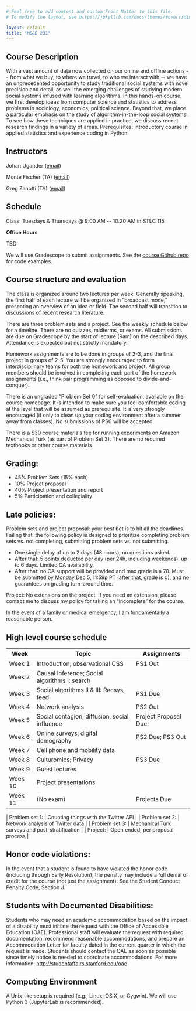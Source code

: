 ```yaml
---
# Feel free to add content and custom Front Matter to this file.
# To modify the layout, see https://jekyllrb.com/docs/themes/#overriding-theme-defaults

layout: default
title: "MS&E 231"
---
```


## Course Description

With a vast amount of data now collected on our online and offline actions -- from what we buy, to where we travel, to who we interact with -- we have an unprecedented opportunity to study traditional social systems with novel precision and detail, as well the emerging challenges of studying modern social systems infused with learning algorithms. In this hands-on course, we first develop ideas from computer science and statistics to address problems in sociology, economics, political science. Beyond that, we place a particular emphasis on the study of algorithm-in-the-loop social systems. To see how these techniques are applied in practice, we discuss recent research findings in a variety of areas. Prerequisites: introductory course in applied statistics and experience coding in Python.

## Instructors
Johan Ugander ([email](mailto:jugander@stanford.edu))

Monte Fischer (TA) ([email](mailto:m0nte@stanford.edu))

Greg Zanotti (TA) ([email](mailto:gzanotti@stanford.edu))

## Schedule
Class: Tuesdays & Thursdays @ 9:00 AM -- 10:20 AM in STLC 115

**Office Hours**

TBD

We will use Gradescope to submit assignments. See the [course Github repo](https://www.github.com/mse231/mse231_f22) for code examples.

## Course structure and evaluation
The class is organized around two lectures per week. Generally speaking, the first half of each lecture will be organized in “broadcast mode,” presenting an overview of an idea or field. The second half will transition to discussions of recent research literature.

There are three problem sets and a project. See the weekly schedule below for a timeline. There are no quizzes, midterms, or exams. All submissions are due on Gradescope by the start of lecture (9am) on the described days. Attendance is expected but not strictly mandatory.

Homework assignments are to be done in groups of 2-3, and the final project in groups of 2-5. You are strongly encouraged to form interdisciplinary teams for both the homework and project. All group members should be involved in completing each part of the homework assignments (i.e., think pair programming as opposed to divide-and-conquer).

There is an ungraded “Problem Set 0” for self-evaluation, available on the course homepage. It is intended to make sure you feel comfortable coding at the level that will be assumed as prerequisite. It is very strongly encouraged (if only to clean up your coding environment after a summer away from classes). No submissions of PS0 will be accepted.

There is a $30 course materials fee for running experiments on Amazon Mechanical Turk (as part of Problem Set 3). There are no required textbooks or other course materials.

## Grading:
* 45% Problem Sets (15% each)
* 10% Project proposal
* 40% Project presentation and report
* 5% Participation and collegiality

## Late policies:
Problem sets and project proposal: your best bet is to hit all the deadlines. Failing that, the following policy is designed to prioritize completing problem sets vs. not completing, submitting problem sets vs. not submitting.  
- One single delay of up to 2 days (48 hours), no questions asked. 
- After that: 5 points deducted per day (per 24h, including weekends), up to 6 days. Limited CA availability. 
- After that: no CA support will be provided and max grade is a 70. Must be submitted by Monday Dec 5, 11:59p PT (after that, grade is 0), and no guarantees on grading turn-around time.

Project: No extensions on the project. If you need an extension, please contact me to discuss my policy for taking an “incomplete” for the course.

In the event of a family or medical emergency, I am fundamentally a reasonable person.


## High level course schedule
| Week | Topic | Assignments |
| --- | --- | --- |
| Week 1  | Introduction; observational CSS	| 			PS1 Out |
| Week 2  | Causal Inference; Social algorithms I: search | |
| Week 3  | Social algorithms II & III: Recsys, feed | 	PS1 Due |
| Week 4  | Network analysis						|   PS2 Out |
| Week 5  | Social contagion, diffusion, social influence | Project Proposal Due|
| Week 6  | Online surveys; digital demography |        PS2 Due; PS3 Out|
| Week 7  | Cell phone and mobility data				||	
| Week 8  | Culturomics; Privacy						| PS3 Due|
| Week 9  | Guest lectures                              ||
| Week 10 | Project presentations                       || 
| Week 11 | (No exam)							|Projects Due| 

| Problem set 1: 	| Counting things with the Twitter API | 
| Problem set 2:  	| Network analysis of Twitter data | 
| Problem set 3: 	| Mechanical Turk surveys and post-stratification | 
| Project: 	| Open ended, per proposal process |

## Honor code violations:
In the event that a student is found to have violated the honor code (including through Early Resolution), the penalty may include a full denial of credit for the course (not just the assignment). See the Student Conduct Penalty Code, Section J.

## Students with Documented Disabilities:
Students who may need an academic accommodation based on the impact of a disability must initiate the request with the Office of Accessible Education (OAE). Professional staff will evaluate the request with required documentation, recommend reasonable accommodations, and prepare an Accommodation Letter for faculty dated in the current quarter in which the request is made. Students should contact the OAE as soon as possible since timely notice is needed to coordinate accommodations. For more information: http://studentaffairs.stanford.edu/oae

## Computing Environment

A Unix-like setup is required (e.g., Linux, OS X, or Cygwin). We will use Python 3 (JupyterLab is recommended). 
